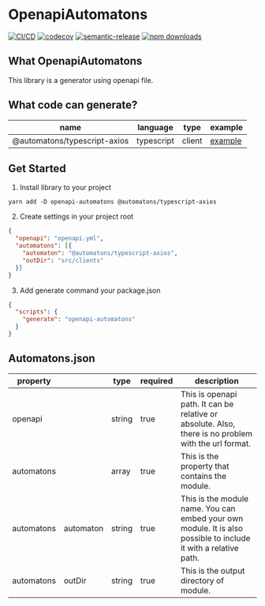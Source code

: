# OpenapiAutomatons
[![CI/CD](https://github.com/openapi-automatons/openapi-automatons/actions/workflows/ci-cd.yml/badge.svg)](https://github.com/openapi-automatons/openapi-automatons/actions/workflows/ci-cd.yml)
[![codecov](https://codecov.io/gh/openapi-automatons/openapi-automatons/branch/main/graph/badge.svg)](https://codecov.io/gh/openapi-automatons/openapi-automatons)
[![semantic-release](https://img.shields.io/badge/%20%20%F0%9F%93%A6%F0%9F%9A%80-semantic--release-e10079.svg)](https://github.com/semantic-release/semantic-release)
[![npm downloads](https://img.shields.io/npm/dt/openapi-automatons)](https://www.npmjs.com/package/openapi-automatons)

## What OpenapiAutomatons
This library is a generator using openapi file.

## What code can generate?
| name | language | type | example |
| ---- | -------- | ---- | ------- |
| @automatons/typescript-axios | typescript | client | [example](https://github.com/openapi-automatons/openapi-automatons/tree/main/examples/typescript/clients/axios "example") |

## Get Started
1. Install library to your project
```shell script
yarn add -D openapi-automatons @automatons/typescript-axios
```

2. Create settings in your project root
```json:automatons.json
{
  "openapi": "openapi.yml",
  "automatons": [{
    "automaton": "@automatons/typescript-axios",
    "outDir": "src/clients"
  }]
}
```

3. Add generate command your package.json
```json:package.json
{
  "scripts": {
    "generate": "openapi-automatons"
  }
}
```

## Automatons.json
| property |     | type | required | description |
| -------- | --- | ---- | -------- | ----------- |
| openapi | | string | true | This is openapi path. It can be relative or absolute. Also, there is no problem with the url format.|
| automatons | | array | true | This is the property that contains the module. |
| automatons | automaton | string | true | This is the module name. You can embed your own module. It is also possible to include it with a relative path. |
| automatons | outDir | string | true | This is the output directory of module. |
